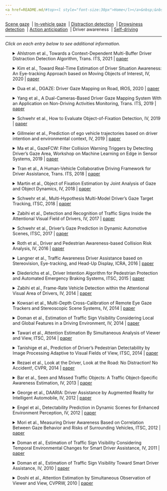```yaml
---
<a href=README.md/#top><l style="font-size:30px">Home</l></a>&nbsp;&nbsp;| <a href=behavioral.md><l style="font-size:30px">Behavioral</l></a>&nbsp;&nbsp;| <l style="font-size:35px">Applications</l>&nbsp;&nbsp;| <a href=datasets.md><l style="font-size:30px">Datasets</l></a>&nbsp;&nbsp;
---
```


[Scene gaze](scene_gaze.md)&nbsp;&nbsp;| [In-vehicle gaze](in-vehicle_gaze.md)&nbsp;&nbsp;| [Distraction detection](distraction_detection.md)&nbsp;&nbsp;| [Drowsiness detection](drowsiness_detection.md)&nbsp;&nbsp;| [Action anticipation](action_anticipation.md)&nbsp;&nbsp;| Driver awareness&nbsp;&nbsp;| [Self-driving](self-driving.md)&nbsp;&nbsp;
___
*Click on each entry below to see additional information.*
<ul><a name=2021_T-ITS_Ahlstrom></a>
<details close>
<summary>Ahlstrom et al., Towards a Context-Dependent Multi-Buffer Driver Distraction Detection Algorithm, Trans. ITS, 2021 | <a href=https://doi.org/10.1109/TITS.2021.3060168>paper</a></summary>
<ul>
Dataset(s): private
</ul>
<ul>
<pre>
@article{2021_T-ITS_Ahlstrom,
    author = {Ahlstr{\"o}m, Christer and Georgoulas, George and Kircher, Katja},
    title = "Towards a Context-Dependent Multi-Buffer Driver Distraction Detection Algorithm",
    journal = "IEEE Transactions on Intelligent Transportation Systems",
    year = "2021"
}
</pre>
</ul>
</ul>
<ul><a name=2020_IV_Kim></a>
<details close>
<summary>Kim et al., Toward Real-Time Estimation of Driver Situation Awareness: An Eye-tracking Approach based on Moving Objects of Interest, IV, 2020 | <a href=https://doi.org/10.1109/IV47402.2020.9304770>paper</a></summary>
<ul>
Dataset(s): private
</ul>
<ul>
<pre>
@inproceedings{2020_IV_Kim,
    author = "Kim, Hyungil and Martin, Sujitha and Tawari, Ashish and Misu, Teruhisa and Gabbard, Joseph L",
    title = "Toward Real-Time Estimation of Driver Situation Awareness: An Eye-tracking Approach based on Moving Objects of Interest",
    booktitle = "IV",
    year = "2020"
}
</pre>
</ul>
</ul>
<ul><a name=2020_IROS_Dua></a>
<details close>
<summary>Dua et al., DGAZE: Driver Gaze Mapping on Road, IROS, 2020 | <a href=https://doi.org/10.1109/IROS45743.2020.9341782>paper</a></summary>
<ul>
Dataset(s): <a href=datasets.md#DGAZE>DGAZE</a>
</ul>
<ul>
<pre>
@inproceedings{2020_IROS_Dua,
    author = "Dua, Isha and John, Thrupthi Ann and Gupta, Riya and Jawahar, CV",
    title = "DGAZE: Driver Gaze Mapping on Road",
    booktitle = "IROS",
    year = "2020"
}
</pre>
</ul>
</ul>
<ul><a name=2019_T-ITS_Yang></a>
<details close>
<summary>Yang et al., A Dual-Cameras-Based Driver Gaze Mapping System With an Application on Non-Driving Activities Monitoring, Trans. ITS, 2019 | <a href=https://doi.org/10.1109/TITS.2019.2939676>paper</a></summary>
<ul>
Dataset(s): private
</ul>
<ul>
<pre>
@article{2019_T-ITS_Yang,
    author = "Yang, Lichao and Dong, Kuo and Dmitruk, Arkadiusz Jan and Brighton, James and Zhao, Yifan",
    title = "A dual-cameras-based driver gaze mapping system with an application on non-driving activities monitoring",
    journal = "IEEE Transactions on Intelligent Transportation Systems",
    volume = "21",
    number = "10",
    pages = "4318--4327",
    year = "2019"
}
</pre>
</ul>
</ul>
<ul><a name=2019_IV_Schwehr></a>
<details close>
<summary>Schwehr et al., How to Evaluate Object-of-Fixation Detection, IV, 2019 | <a href=https://doi.org/10.1109/IVS.2019.8814224>paper</a></summary>
<ul>
Dataset(s): <a href=datasets.md#PRORETA 4>PRORETA 4</a>
</ul>
<ul>
<pre>
@inproceedings{2019_IV_Schwehr,
    author = "Schwehr, Julian and Knaust, Moritz and Willert, Volker",
    title = "How to evaluate object-of-fixation detection",
    booktitle = "IV",
    year = "2019"
}
</pre>
</ul>
</ul>
<ul><a name=2019_IV_Gillmeier></a>
<details close>
<summary>Gillmeier et al., Prediction of ego vehicle trajectories based on driver intention and environmental context, IV, 2019 | <a href=https://doi.org/10.1109/IVS.2019.8814138>paper</a></summary>
<ul>
Dataset(s): private
</ul>
<ul>
<pre>
@inproceedings{2019_IV_Gillmeier,
    author = "Gillmeier, Katharina and Diederichs, Frederik and Spath, Dieter",
    title = "Prediction of ego vehicle trajectories based on driver intention and environmental context",
    booktitle = "IV",
    year = "2019"
}
</pre>
</ul>
</ul>
<ul><a name=2019_ACM_Ma></a>
<details close>
<summary>Ma et al., GazeFCW: Filter Collision Warning Triggers by Detecting Driver’s Gaze Area, Workshop on Machine Learning on Edge in Sensor Systems, 2019 | <a href=https://doi.org/10.1145/3362743.3362962>paper</a></summary>
<ul>
Dataset(s): private
</ul>
<ul>
<pre>
@inproceedings{2019_ACM_Ma,
    author = "Ma, Yinan and Wu, Jing and Long, Chengnian",
    title = "GazeFCW: Filter Collision Warning Triggers by Detecting Driver's Gaze Area",
    booktitle = "SenSys-ML",
    year = "2019"
}
</pre>
</ul>
</ul>
<ul><a name=2018_T-ITS_Tran></a>
<details close>
<summary>Tran et al., A Human-Vehicle Collaborative Driving Framework for Driver Assistance, Trans. ITS, 2018 | <a href=https://doi.org/10.1109/TITS.2018.2878027>paper</a></summary>
<ul>
Dataset(s): private
</ul>
<ul>
<pre>
@article{2018_T-ITS_Tran,
    author = "Tran, Duy and Du, Jianhao and Sheng, Weihua and Osipychev, Denis and Sun, Yuge and Bai, He",
    title = "A human-vehicle collaborative driving framework for driver assistance",
    journal = "IEEE Transactions on Intelligent Transportation Systems",
    volume = "20",
    number = "9",
    pages = "3470--3485",
    year = "2018"
}
</pre>
</ul>
</ul>
<ul><a name=2018_IV_Martin></a>
<details close>
<summary>Martin et al., Object of Fixation Estimation by Joint Analysis of Gaze and Object Dynamics, IV, 2018 | <a href=https://doi.org/10.1109/IVS.2018.8500532>paper</a></summary>
<ul>
Dataset(s): private
</ul>
<ul>
<pre>
@inproceedings{2018_IV_Martin,
    author = "Martin, Sujitha and Tawari, Ashish",
    title = "Object of fixation estimation by joint analysis of gaze and object dynamics",
    booktitle = "IV",
    year = "2018"
}
</pre>
</ul>
</ul>
<ul><a name=2018_ITSC_Schwehr></a>
<details close>
<summary>Schwehr et al., Multi-Hypothesis Multi-Model Driver’s Gaze Target Tracking, ITSC, 2018 | <a href=https://doi.org/10.1109/ITSC.2018.8569655>paper</a></summary>
<ul>
Dataset(s): private
</ul>
<ul>
<pre>
@inproceedings{2018_ITSC_Schwehr,
    author = "Schwehr, Julian and Willert, Volker",
    title = "Multi-hypothesis multi-model driver's gaze target tracking",
    booktitle = "ITSC",
    year = "2018"
}
</pre>
</ul>
</ul>
<ul><a name=2017_IV_Zabihi></a>
<details close>
<summary>Zabihi et al., Detection and Recognition of Traffic Signs Inside the Attentional Visual Field of Drivers, IV, 2017 | <a href=https://doi.org/10.1109/IVS.2017.7995781>paper</a></summary>
<ul>
Dataset(s): private
</ul>
<ul>
<pre>
@inproceedings{2017_IV_Zabihi,
    author = "Zabihi, Sayed Jamal and Zabihi, SM and Beauchemin, Steven S and Bauer, Michael A",
    title = "Detection and recognition of traffic signs inside the attentional visual field of drivers",
    booktitle = "IV",
    year = "2017"
}
</pre>
</ul>
</ul>
<ul><a name=2017_ITSC_Schwehr></a>
<details close>
<summary>Schwehr et al., Driver’s Gaze Prediction in Dynamic Automotive Scenes, ITSC, 2017 | <a href=https://doi.org/10.1109/ITSC.2017.8317586>paper</a></summary>
<ul>
Dataset(s): private
</ul>
<ul>
<pre>
@inproceedings{2017_ITSC_Schwehr,
    author = "Schwehr, Julian and Willert, Volker",
    title = "Driver's gaze prediction in dynamic automotive scenes",
    booktitle = "ITSC",
    year = "2017"
}
</pre>
</ul>
</ul>
<ul><a name=2016_IV_Roth></a>
<details close>
<summary>Roth et al., Driver and Pedestrian Awareness-based Collision Risk Analysis, IV, 2016 | <a href=https://doi.org/10.1109/IVS.2016.7535425>paper</a></summary>
<ul>
Dataset(s): private
</ul>
<ul>
<pre>
@inproceedings{2016_IV_Roth,
    author = "Roth, Markus and Flohr, Fabian and Gavrila, Dariu M",
    title = "Driver and pedestrian awareness-based collision risk analysis",
    booktitle = "IV",
    year = "2016"
}
</pre>
</ul>
</ul>
<ul><a name=2016_ICRA_Langner></a>
<details close>
<summary>Langner et al., Traffic Awareness Driver Assistance based on Stereovision, Eye-tracking, and Head-Up Display, ICRA, 2016 | <a href=https://doi.org/10.1109/ICRA.2016.7487485>paper</a></summary>
<ul>
Dataset(s): private
</ul>
<ul>
<pre>
@inproceedings{2016_ICRA_Langner,
    author = "Langner, Tobias and Seifert, Daniel and Fischer, Bennet and Goehring, Daniel and Ganjineh, Tinosch and Rojas, Ra{\'u}l",
    title = "Traffic awareness driver assistance based on stereovision, eye-tracking, and head-up display",
    booktitle = "ICRA",
    year = "2016"
}
</pre>
</ul>
</ul>
<ul><a name=2015_ITSC_Diederichs></a>
<details close>
<summary>Diederichs et al., Driver Intention Algorithm for Pedestrian Protection and Automated Emergency Braking Systems, ITSC, 2015 | <a href=https://doi.org/10.1109/ITSC.2015.174>paper</a></summary>
<ul>
Dataset(s): private
</ul>
<ul>
<pre>
@inproceedings{2015_ITSC_Diederichs,
    author = {Diederichs, Frederik and Sch{\"u}ttke, Tobias and Spath, Dieter},
    title = "Driver intention algorithm for pedestrian protection and automated emergency braking systems",
    booktitle = "ITSC",
    year = "2015"
}
</pre>
</ul>
</ul>
<ul><a name=2014_IV_Zabihi></a>
<details close>
<summary>Zabihi et al., Frame-Rate Vehicle Detection within the Attentional Visual Area of Drivers, IV, 2014 | <a href=https://doi.org/10.1109/IVS.2014.6856601>paper</a></summary>
<ul>
Dataset(s): private
</ul>
<ul>
<pre>
@inproceedings{2014_IV_Zabihi,
    author = "Zabihi, SM and Beauchemin, Steven S and De Medeiros, EAM and Bauer, Michael A",
    title = "Frame-rate vehicle detection within the attentional visual area of drivers",
    booktitle = "IV",
    year = "2014"
}
</pre>
</ul>
</ul>
<ul><a name=2014_IV_Kowsari></a>
<details close>
<summary>Kowsari et al., Multi-Depth Cross-Calibration of Remote Eye Gaze Trackers and Stereoscopic Scene Systems, IV, 2014 | <a href=https://doi.org/10.1109/IVS.2014.6856450>paper</a></summary>
<ul>
Dataset(s): private
</ul>
<ul>
<pre>
@inproceedings{2014_IV_Kowsari,
    author = "Kowsari, Taha and Beauchemin, Steven S and Bauer, Michael A and Laurendeau, Denis and Teasdale, Normand",
    title = "Multi-depth cross-calibration of remote eye gaze trackers and stereoscopic scene systems",
    booktitle = "IV",
    year = "2014"
}
</pre>
</ul>
</ul>
<ul><a name=2014_IV_Doman></a>
<details close>
<summary>Doman et al., Estimation of Traffic Sign Visibility Considering Local and Global Features in a Driving Environment, IV, 2014 | <a href=https://doi.org/10.1109/IVS.2014.6856474>paper</a></summary>
<ul>
Dataset(s): private
</ul>
<ul>
<pre>
@inproceedings{2014_IV_Doman,
    author = "Doman, Keisuke and Deguchi, Daisuke and Takahashi, Tomokazu and Mekada, Yoshito and Ide, Ichiro and Murase, Hiroshi and Sakai, Utsushi",
    title = "Estimation of traffic sign visibility considering local and global features in a driving environment",
    booktitle = "IV",
    year = "2014"
}
</pre>
</ul>
</ul>
<ul><a name=2014_ITSC_Tawari_1></a>
<details close>
<summary>Tawari et al., Attention Estimation By Simultaneous Analysis of Viewer and View, ITSC, 2014 | <a href=https://doi.org/10.1109/ITSC.2014.6957880>paper</a></summary>
<ul>
Dataset(s): private
</ul>
<ul>
<pre>
@inproceedings{2014_ITSC_Tawari_1,
    author = "Tawari, Ashish and M{\o}gelmose, Andreas and Martin, Sujitha and Moeslund, Thomas B and Trivedi, Mohan M",
    title = "Attention estimation by simultaneous analysis of viewer and view",
    booktitle = "ITSC",
    year = "2014"
}
</pre>
</ul>
</ul>
<ul><a name=2014_ITSC_Tanishige></a>
<details close>
<summary>Tanishige et al., Prediction of Driver’s Pedestrian Detectability by Image Processing Adaptive to Visual Fields of View, ITSC, 2014 | <a href=https://doi.org/10.1109/ITSC.2014.6957881>paper</a></summary>
<ul>
Dataset(s): private
</ul>
<ul>
<pre>
@inproceedings{2014_ITSC_Tanishige,
    author = "Tanishige, Ryunosuke and Deguchi, Daisuke and Doman, Keisuke and Mekada, Yoshito and Ide, Ichiro and Murase, Hiroshi",
    title = "Prediction of driver's pedestrian detectability by image processing adaptive to visual fields of view",
    booktitle = "ITSC",
    year = "2014"
}
</pre>
</ul>
</ul>
<ul><a name=2014_CVPR_Rezaei></a>
<details close>
<summary>Rezaei et al., Look at the Driver, Look at the Road: No Distraction! No Accident!, CVPR, 2014 | <a href=https://openaccess.thecvf.com/content_cvpr_2014/papers/Rezaei_Look_at_the_2014_CVPR_paper.pdf>paper</a></summary>
<ul>
Dataset(s): private
</ul>
<ul>
<pre>
@inproceedings{2014_CVPR_Rezaei,
    author = "Rezaei, Mahdi and Klette, Reinhard",
    title = "{Look at the driver, look at the road: No distraction! No accident!}",
    booktitle = "CVPR",
    year = "2014"
}
</pre>
</ul>
</ul>
<ul><a name=2013_IV_Bar></a>
<details close>
<summary>Bar et al., Seen and Missed Traffic Objects: A Traffic Object-Specific Awareness Estimation, IV, 2013 | <a href=https://doi.org/10.1109/IVS.2013.6629443>paper</a></summary>
<ul>
Dataset(s): private
</ul>
<ul>
<pre>
@inproceedings{2013_IV_Bar,
    author = {B{\"a}r, Tobias and Linke, Denys and Nienh{\"u}ser, Dennis and Z{\"o}llner, J Marius},
    title = "Seen and missed traffic objects: A traffic object-specific awareness estimation",
    booktitle = "IV",
    year = "2013"
}
</pre>
</ul>
</ul>
<ul><a name=2012_IV_George></a>
<details close>
<summary>George et al., DAARIA: Driver Assistance by Augmented Reality for Intelligent Automobile, IV, 2012 | <a href=https://doi.org/10.1109/IVS.2012.6232220>paper</a></summary>
<ul>
Dataset(s): private
</ul>
<ul>
<pre>
@inproceedings{2012_IV_George,
    author = "George, Paul and Thouvenin, Indira and Fremont, Vincent and Cherfaoui, V{\'e}ronique",
    title = "DAARIA: Driver assistance by augmented reality for intelligent automobile",
    booktitle = "IV",
    year = "2012"
}
</pre>
</ul>
</ul>
<ul><a name=2012_IV_Engel></a>
<details close>
<summary>Engel et al., Detectability Prediction in Dynamic Scenes for Enhanced Environment Perception, IV, 2012 | <a href=https://doi.org/10.1109/IVS.2012.6232267>paper</a></summary>
<ul>
Dataset(s): private
</ul>
<ul>
<pre>
@inproceedings{2012_IV_Engel,
    author = "Engel, David and Curio, Crist{\'o}bal",
    title = "Detectability prediction in dynamic scenes for enhanced environment perception",
    booktitle = "IV",
    year = "2012"
}
</pre>
</ul>
</ul>
<ul><a name=2012_ITSC_Mori></a>
<details close>
<summary>Mori et al., Measuring Driver Awareness Based on Correlation Between Gaze Behavior and Risks of Surrounding Vehicles, ITSC, 2012 | <a href=https://doi.org/10.1109/ITSC.2012.6338802>paper</a></summary>
<ul>
Dataset(s): private
</ul>
<ul>
<pre>
@inproceedings{2012_ITSC_Mori,
    author = "Mori, Masataka and Miyajima, Chiyomi and Angkititrakul, Pongtep and Hirayama, Takatsugu and Li, Yiyang and Kitaoka, Norihide and Takeda, Kazuya",
    title = "Measuring driver awareness based on correlation between gaze behavior and risks of surrounding vehicles",
    booktitle = "ITSC",
    year = "2012"
}
</pre>
</ul>
</ul>
<ul><a name=2011_IV_Doman></a>
<details close>
<summary>Doman et al., Estimation of Traffic Sign Visibility Considering Temporal Environmental Changes for Smart Driver Assistance, IV, 2011 | <a href=https://doi.org/10.1109/IVS.2011.5940467>paper</a></summary>
<ul>
Dataset(s): private
</ul>
<ul>
<pre>
@inproceedings{2011_IV_Doman,
    author = "Doman, Keisuke and Deguchi, Daisuke and Takahashi, Tomokazu and Mekada, Yoshito and Ide, Ichiro and Murase, Hiroshi and Tamatsu, Yukimasa",
    title = "Estimation of traffic sign visibility considering temporal environmental changes for smart driver assistance",
    booktitle = "IV",
    year = "2011"
}
</pre>
</ul>
</ul>
<ul><a name=2010_IV_Doman></a>
<details close>
<summary>Doman et al., Estimation of Traffic Sign Visibility Toward Smart Driver Assistance, IV, 2010 | <a href=https://doi.org/10.1109/IVS.2010.5548137>paper</a></summary>
<ul>
Dataset(s): private
</ul>
<ul>
<pre>
@inproceedings{2010_IV_Doman,
    author = "Doman, Keisuke and Deguchi, Daisuke and Takahashi, Tomokazu and Mekada, Yoshito and Ide, Ichiro and Murase, Hiroshi and Tamatsu, Yukimasa",
    title = "Estimation of traffic sign visibility toward smart driver assistance",
    booktitle = "IV",
    year = "2010"
}
</pre>
</ul>
</ul>
<ul><a name=2010_CVPRW_Doshi></a>
<details close>
<summary>Doshi et al., Attention Estimation by Simultaneous Observation of Viewer and View, CVPRW, 2010 | <a href=https://doi.org/10.1109/CVPRW.2010.5543272>paper</a></summary>
<ul>
Dataset(s): private
</ul>
<ul>
<pre>
@inproceedings{2010_CVPRW_Doshi,
    author = "Doshi, Anup and Trivedi, Mohan M",
    title = "Attention estimation by simultaneous observation of viewer and view",
    booktitle = "CVPRW",
    year = "2010"
}
</pre>
</ul>
</ul>
